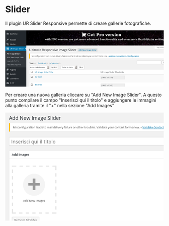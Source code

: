 # Slider

Il plugin UR Slider Responsive permette di creare gallerie fotografiche.


![UR Slider Responsive](img/slider.png)

Per creare una nuova galleria cliccare su "Add New Image Slider". A questo punto compilare il campo "Inserisci qui il titolo" e aggiungere le immagini alla galleria tramite il "+" nella sezione "Add Images"

![](slider2.png)